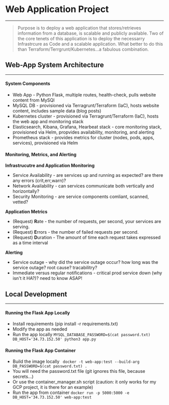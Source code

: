 # Web Application Project

---

> Purpose is to deploy a web application that stores/retrieves information from a database, is scalable and publicly available. Two of the core tenets of this application is to deploy the necessarry Infrastrcure as Code and a scalable application. What better to do this than Terraform/Terrgrunt/Kubernetes...a fabulous combination.

## Web-App System Architecture

---

#### System Components

* Web App - Python Flask, multiple routes, health-check, pulls website content from MySQl
* MySQL DB - provisioned via Terragrunt/Terraform (IaC), hosts website content, includes sample data (blog posts)
* Kubernetes cluster - provisioned via Terragrunt/Terraform (IaC), hosts the web app and monitoring stack
* Elasticsearch, Kibana, Grafana, Hearbeat stack - core monitoring stack, provisioned via Helm, propvides availability, monitoring, and alerting
* Prometheus stack - provides metrics for cluster (nodes, pods, apps, services), provisioned via Helm

<!-- insert architecture diagram here -->

#### Monitoring, Metrics, and Alerting

**Infrastrucutre and Application Monitoring**

* Service Availability - are services up and running as expected? are there any errors (crit,err,warn)?
* Network Availability - can services communicate both vertically and horizontally?
* Security Monitoring - are service components comliant, scanned, vetted?

**Application Metrics**

* (Request) **R**ate - the number of requests, per second, your services are serving.
* (Request) **E**rrors - the number of failed requests per second.
* (Request) **D**uration - The amount of time each request takes expressed as a time interval

**Alerting**

* Service outage - why did the service outage occur? how long was the service outage? root cause? tracabilitry?
* Immediate versus regular notifications - critical prod service down (why isn't it HA?)? need to know ASAP!

## Local Development

---

#### Running the Flask App Locally

* Install requirements (pip install -r requirements.txt)
* Modify the app as needed
* Run the app locally `` MYSQL_DATABASE_PASSWORD=$(cat password.txt) DB_HOST='34.73.152.50' python3 app.py ``

#### Running the Flask App Container

* Build the image locally `` docker -t web-app:test --build-arg DB_PASSWORD=$(cat password.txt) .``
* You will need the password.txt file (git ignores this file, because secrets...)
* Or use the container_manager.sh script (caution: it only works for my GCP project, it is there for an example)
* Run the app from container `` docker run -p 5000:5000 -e DB_HOST='34.73.152.50' web-app:test ``
